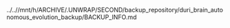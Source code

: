 ../..//mnt/h/ARCHIVE/.UNWRAP/SECOND/backup_repository/duri_brain_autonomous_evolution_backup/BACKUP_INFO.md